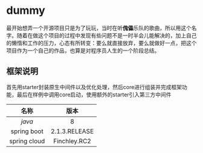 # dummy
最开始想弄一个开源项目只是为了玩玩，当时在听**傀儡**乐队的歌曲，所以用这个名字。随着在做这个项目的过程中发现有些问题不是一时半会儿能解决的，加上自己的懒惰和工作的压力，心态有所转变：要么就直接放弃，要么就做好一点，把这个项目作为一个自己的作品，也算是对程序员人生的一个阶段总结。
## 框架说明
首先用starter封装原生中间件以及优化处理，然后core进行组装并完成框架功能，最后在样例中调用core启动，使用额外的starter引入第三方中间件

|    名称    | 版本 |
| :----------: | :---: |
| _java_ |  8 |
| spring boot |  2.1.3.RELEASE |
| spring cloud |  Finchley.RC2 |